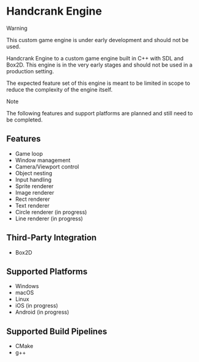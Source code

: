 # Handcrank Engine

> [!WARNING]
> This custom game engine is under early development and should not be used.

Handcrank Engine to a custom game engine built in C++ with SDL and Box2D. This engine is in the very early stages and should not be used in a production setting.

The expected feature set of this engine is meant to be limited in scope to reduce the complexity of the engine itself.

> [!NOTE]
> The following features and support platforms are planned and still need to be completed.

## Features
- Game loop
- Window management
- Camera/Viewport control
- Object nesting
- Input handling
- Sprite renderer
- Image renderer
- Rect renderer
- Text renderer
- Circle renderer (in progress)
- Line renderer (in progress)

## Third-Party Integration
- Box2D

## Supported Platforms
- Windows
- macOS
- Linux
- iOS (in progress)
- Android (in progress)

## Supported Build Pipelines
- CMake
- g++
